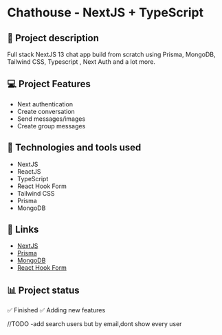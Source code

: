 # Chathouse - NextJS + TypeScript

## 📝 Project description

Full stack NextJS 13 chat app build from scratch using Prisma, MongoDB, Tailwind CSS, Typescript , Next Auth and a lot more.

## 💻 Project Features

- Next authentication
- Create conversation
- Send messages/images
- Create group messages

## 🚀 Technologies and tools used

- NextJS
- ReactJS
- TypeScript
- React Hook Form
- Tailwind CSS
- Prisma
- MongoDB

## 📌 Links

- [NextJS](https://nextjs.org/)
- [Prisma](https://www.prisma.io/)
- [MongoDB](https://www.mongodb.com/)
- [React Hook Form](https://react-hook-form.com/)

## 📊 Project status

✅ Finished
✅ Adding new features

//TODO
-add search users but by email,dont show every user

